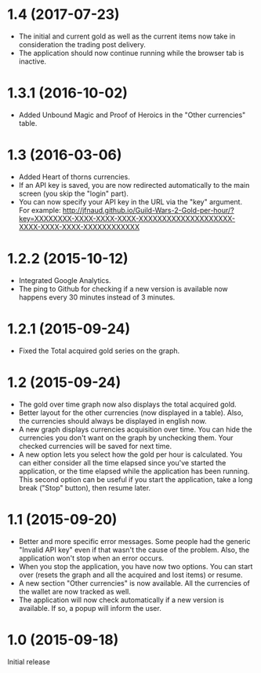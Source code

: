 # 1.4 (2017-07-23)
- The initial and current gold as well as the current items now take in consideration the trading post delivery.
- The application should now continue running while the browser tab is inactive.

# 1.3.1 (2016-10-02)
- Added Unbound Magic and Proof of Heroics in the "Other currencies" table.

# 1.3 (2016-03-06)
- Added Heart of thorns currencies.
- If an API key is saved, you are now redirected automatically to the main screen (you skip the "login" part).
- You can now specify your API key in the URL via the "key" argument. For example: http://jfnaud.github.io/Guild-Wars-2-Gold-per-hour/?key=XXXXXXXX-XXXX-XXXX-XXXX-XXXXXXXXXXXXXXXXXXXX-XXXX-XXXX-XXXX-XXXXXXXXXXXX

# 1.2.2 (2015-10-12)
- Integrated Google Analytics.
- The ping to Github for checking if a new version is available now happens every 30 minutes instead of 3 minutes.

# 1.2.1 (2015-09-24)
- Fixed the Total acquired gold series on the graph.

# 1.2 (2015-09-24)
- The gold over time graph now also displays the total acquired gold. 
- Better layout for the other currencies (now displayed in a table). Also, the currencies should always be displayed in english now.
- A new graph displays currencies acquisition over time. You can hide the currencies you don't want on the graph by unchecking them. Your checked currencies will be saved for next time.
- A new option lets you select how the gold per hour is calculated. You can either consider all the time elapsed since you've started the application, or the time elapsed while the application has been running. This second option can be useful if you start the application, take a long break ("Stop" button), then resume later.

# 1.1 (2015-09-20)
- Better and more specific error messages. Some people had the generic "Invalid API key" even if that wasn't the cause of the problem. Also, the application won't stop when an error occurs.
- When you stop the application, you have now two options. You can start over (resets the graph and all the acquired and lost items) or resume.
- A new section "Other currencies" is now available. All the currencies of the wallet are now tracked as well.
- The application will now check automatically if a new version is available. If so, a popup will inform the user.

# 1.0 (2015-09-18)
Initial release